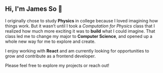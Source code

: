 ## Hi, I'm James So 👋

I originally chose to study **Physics** in college because I loved imagining how things work. But it wasn’t until I took a *Computation for Physics* class that I realized how much more exciting it was to **build** what I could imagine. That class led me to change my major to **Computer Science**, and opened up a whole new way for me to explore and create.

I enjoy working with **React** and am currently looking for opportunities to grow and contribute as a frontend developer.

Please feel free to explore my projects or reach out!
<!--
**JamesSo1/JamesSo1** is a ✨ _special_ ✨ repository because its `README.md` (this file) appears on your GitHub profile.

Here are some ideas to get you started:

- 🔭 I’m currently working on ...
- 🌱 I’m currently learning ...
- 👯 I’m looking to collaborate on ...
- 🤔 I’m looking for help with ...
- 💬 Ask me about ...
- 📫 How to reach me: ...
- 😄 Pronouns: ...
- ⚡ Fun fact: ...
-->
